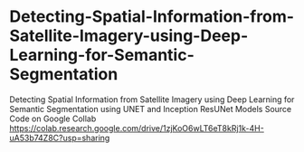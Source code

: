 # Detecting-Spatial-Information-from-Satellite-Imagery-using-Deep-Learning-for-Semantic-Segmentation
Detecting Spatial Information from Satellite Imagery using Deep Learning for Semantic Segmentation using UNET and Inception ResUNet Models
Source Code on Google Collab https://colab.research.google.com/drive/1zjKoO6wLT6eT8kRj1k-4H-uA53b74Z8C?usp=sharing
